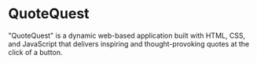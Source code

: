 # QuoteQuest
"QuoteQuest" is a dynamic web-based application built with HTML, CSS, and JavaScript that delivers inspiring and thought-provoking quotes at the click of a button.
